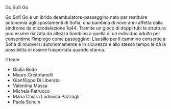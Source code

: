 Go Sofi Go

Go Sofi Go è un ibrido deambulatore-passeggino nato per restituire autonomia agli spostamenti di Sofia, una bambina di nove anni affetta dalla sindrome da microdelezione 1q44. Tramite un gioco di doppi tubi la struttura può essere rialzata da altezza bambino a quella di un individuo adulto per consentirne l’impiego come passeggino. L’ausilio per il cammino consente a Sofia di muoversi autonomamente e in sicurezza e allo stesso tempo le dà la possibilità di essere trasportata quando stanca.


Il team

- Giulia Bodo
- Mauro Cristofanelli
- Gianfilippo Di Liberato
- Valentina Massa
- Michela Patrucco
- Maria Chiara Ludovica Pazzagli
- Paola Soncin
